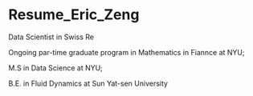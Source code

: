 # Resume_Eric_Zeng
Data Scientist in Swiss Re

Ongoing par-time graduate program in Mathematics in Fiannce at NYU; 

M.S in Data Science at NYU; 

B.E. in Fluid Dynamics at Sun Yat-sen University
